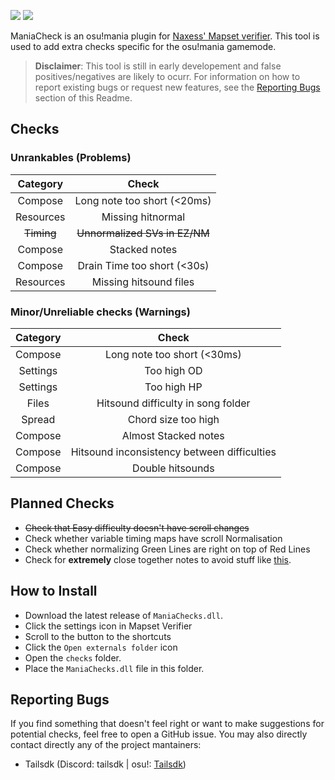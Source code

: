 ![](https://i.imgur.com/uWTpvxK.png)
![](https://i.imgur.com/2uwVyDO.gif)

ManiaCheck is an osu!mania plugin for [Naxess' Mapset verifier](https://github.com/Naxesss/MapsetVerifier). This tool is used to add extra checks specific for the osu!mania gamemode. 

> **Disclaimer**: This tool is still in early developement and false positives/negatives are likely to ocurr. For information on how to report existing bugs or request new features, see the [Reporting Bugs](#reporting-bugs) section of this Readme.

## Checks

### Unrankables (Problems)
|  Category |            Check            |
|:---------:|:---------------------------:|
| Compose   | Long note too short (<20ms) |
| Resources | Missing hitnormal           |
| ~~Timing~~    | ~~Unnormalized SVs in EZ/NM~~   |
| Compose   | Stacked notes               |
| Compose   | Drain Time too short (<30s) |
| Resources | Missing hitsound files |

### Minor/Unreliable checks (Warnings)

| Category |                Check               |
|:--------:|:----------------------------------:|
| Compose  | Long note too short (<30ms)        |
| Settings | Too high OD                        |
| Settings | Too high HP                        |
| Files    | Hitsound difficulty in song folder |
| Spread   | Chord size too high                |
| Compose  | Almost Stacked notes               |
| Compose  | Hitsound inconsistency between difficulties |
| Compose  | Double hitsounds |


## Planned Checks

- ~~Check that Easy difficulty doesn't have scroll changes~~
- Check whether variable timing maps have scroll Normalisation
- Check whether normalizing Green Lines are right on top of Red Lines
- Check for **extremely** close together notes to avoid stuff like [this](https://cdn.discordapp.com/attachments/808360583669874688/996761548536156281/unknown.png).

## How to Install

- Download the latest release of `ManiaChecks.dll`.
- Click the settings icon in Mapset Verifier
- Scroll to the button to the shortcuts
- Click the `Open externals folder` icon
- Open the `checks` folder.
- Place the `ManiaChecks.dll` file in this folder.

## Reporting Bugs

If you find something that doesn't feel right or want to make suggestions for potential checks, feel free to open a GitHub issue. You may also directly contact directly any of the project mantainers:
- Tailsdk (Discord: tailsdk | osu!: [Tailsdk](https://osu.ppy.sh/users/6751666)) 

